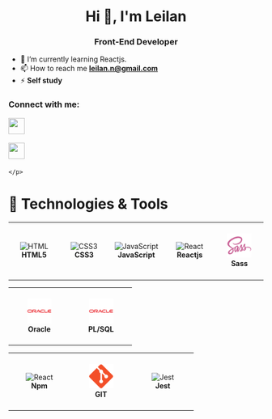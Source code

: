 <h1 align="center">Hi 👋, I'm Leilan</h1>
<!-- <div>
<img align="left" alt="girl coding" width="335" src="https://media.giphy.com/media/hpXdHPfFI5wTABdDx9/giphy.gif">
</div> -->
  
<h3 align="center">Front-End Developer</h3> 


- 🌱 I’m currently learning Reactjs.
- 📫 How to reach me **leilan.n@gmail.com**
- ⚡ **Self study**

  
<h3 align="left">Connect with me:</h3>
<p align="left">
<a href="https://www.twitter.com/NaLeilan" target="_blank" rel="noreferrer"><img src="https://raw.githubusercontent.com/danielcranney/readme-generator/main/public/icons/socials/twitter.svg" width="32" height="32" /></a>
  
<a href="https://www.linkedin.com/in/leilannaeimi" target="_blank" rel="noreferrer"><img src="https://raw.githubusercontent.com/danielcranney/readme-generator/main/public/icons/socials/linkedin.svg" width="32" height="32" /></a>
    
    </p>

# 🔧 Technologies & Tools

<table>
  <tr>
    <td align="center" height="108" width="108">
      <img
        src="https://cdn.jsdelivr.net/gh/devicons/devicon/icons/html5/html5-plain.svg"
        width="48"
        height="48"
        alt="HTML"
      />
      <br /><strong>HTML5</strong>
    </td>
    <td align="center" height="108" width="108">
      <img
        src="https://cdn.jsdelivr.net/gh/devicons/devicon/icons/css3/css3-plain.svg"
        width="48"
        height="48"
        alt="CSS3"
      />
      <br /><strong>CSS3</strong>
    </td>
    <td align="center" height="108" width="108">
      <img
        src="https://cdn.jsdelivr.net/gh/devicons/devicon/icons/javascript/javascript-plain.svg"
        width="48"
        height="48"
        alt="JavaScript"
      />
      <br /><strong>JavaScript</strong>
      </td>   
    <td align="center" height="108" width="108">
      <img
        src="https://cdn.jsdelivr.net/gh/devicons/devicon/icons/react/react-original.svg"
        width="48"
        height="48"
        alt="React"
      />
      <br /><strong>Reactjs</strong>
      </td>
      <td align="center" height="108" width="108">
      <img
        src="https://github.com/devicons/devicon/blob/v2.15.1/icons/sass/sass-original.svg"
        width="48"
        height="48"
        alt="React"
      />
      <br /><strong>Sass</strong>
      </td>
  </tr>
</table>

  <table>
  <tr>
     <td align="center" height="108" width="108">
    <img
        src="https://github.com/devicons/devicon/blob/v2.15.1/icons/oracle/oracle-original.svg"
        width="48"
        height="48"
        alt="React"
      />
      <br /><strong>Oracle</strong>
      </td>
      <td align="center" height="108" width="108">
   <img
        src="https://github.com/devicons/devicon/blob/v2.15.1/icons/oracle/oracle-original.svg"
        width="48"
        height="48"
        alt="React"
      />
      <br /><strong>PL/SQL</strong>
      </td>
      </tr>
</table>


  <table>
  <tr>
    <td align="center" height="108" width="108"> 
   <img
        src="https://cdn.jsdelivr.net/gh/devicons/devicon/icons/npm/npm-original-wordmark.svg"
         width="48"
        height="48"
        alt="React"
      />
      <br /><strong>Npm</strong>
      </td>
     <td align="center" height="108" width="108">
   <img
        src="https://github.com/devicons/devicon/blob/v2.15.1/icons/git/git-original.svg"
        width="48"
        height="48"
        alt="React"
      />
      <br /><strong>GIT</strong>
      </td>
    <td align="center" height="108" width="108">
      <img
        src="https://cdn.jsdelivr.net/gh/devicons/devicon/icons/jest/jest-plain.svg"
        width="48"
        height="48"
        alt="Jest"
      />
      <br /><strong>Jest</strong>
    </td>
      </tr>
</table>

 
